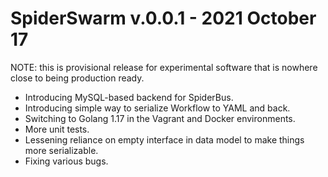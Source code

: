 SpiderSwarm v.0.0.1 - 2021 October 17
======================================

NOTE: this is provisional release for experimental software that is nowhere close to being production ready.

* Introducing MySQL-based backend for SpiderBus.
* Introducing simple way to serialize Workflow to YAML and back.
* Switching to Golang 1.17 in the Vagrant and Docker environments.
* More unit tests.
* Lessening reliance on empty interface in data model to make things more serializable.
* Fixing various bugs.
